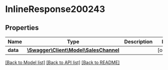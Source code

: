 # InlineResponse200243

## Properties
Name | Type | Description | Notes
------------ | ------------- | ------------- | -------------
**data** | [**\Swagger\Client\Model\SalesChannel**](SalesChannel.md) |  | [optional] 

[[Back to Model list]](../../README.md#documentation-for-models) [[Back to API list]](../../README.md#documentation-for-api-endpoints) [[Back to README]](../../README.md)


